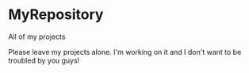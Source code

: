 # MyRepository
All of my projects

Please leave my projects alone. I'm working on it and I don't want to be troubled by you guys!


